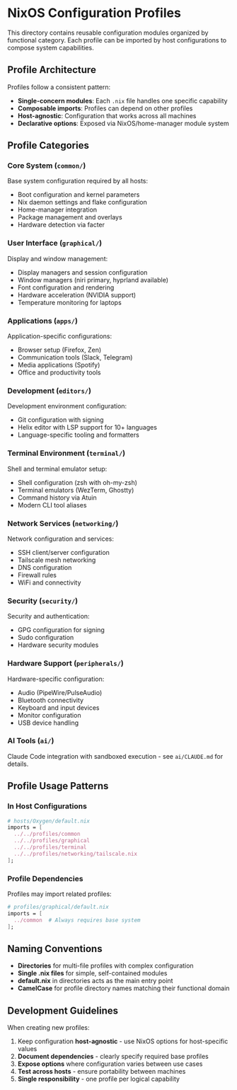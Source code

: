 # NixOS Configuration Profiles

This directory contains reusable configuration modules organized by functional category. Each profile can be imported by host configurations to compose system capabilities.

## Profile Architecture

Profiles follow a consistent pattern:
- **Single-concern modules**: Each `.nix` file handles one specific capability
- **Composable imports**: Profiles can depend on other profiles
- **Host-agnostic**: Configuration that works across all machines
- **Declarative options**: Exposed via NixOS/home-manager module system

## Profile Categories

### Core System (`common/`)
Base system configuration required by all hosts:
- Boot configuration and kernel parameters
- Nix daemon settings and flake configuration
- Home-manager integration
- Package management and overlays
- Hardware detection via facter

### User Interface (`graphical/`)
Display and window management:
- Display managers and session configuration
- Window managers (niri primary, hyprland available)
- Font configuration and rendering
- Hardware acceleration (NVIDIA support)
- Temperature monitoring for laptops

### Applications (`apps/`)
Application-specific configurations:
- Browser setup (Firefox, Zen)
- Communication tools (Slack, Telegram)
- Media applications (Spotify)
- Office and productivity tools

### Development (`editors/`)
Development environment configuration:
- Git configuration with signing
- Helix editor with LSP support for 10+ languages
- Language-specific tooling and formatters

### Terminal Environment (`terminal/`)
Shell and terminal emulator setup:
- Shell configuration (zsh with oh-my-zsh)
- Terminal emulators (WezTerm, Ghostty)
- Command history via Atuin
- Modern CLI tool aliases

### Network Services (`networking/`)
Network configuration and services:
- SSH client/server configuration
- Tailscale mesh networking
- DNS configuration
- Firewall rules
- WiFi and connectivity

### Security (`security/`)
Security and authentication:
- GPG configuration for signing
- Sudo configuration
- Hardware security modules

### Hardware Support (`peripherals/`)
Hardware-specific configuration:
- Audio (PipeWire/PulseAudio)
- Bluetooth connectivity
- Keyboard and input devices
- Monitor configuration
- USB device handling

### AI Tools (`ai/`)
Claude Code integration with sandboxed execution - see `ai/CLAUDE.md` for details.

## Profile Usage Patterns

### In Host Configurations
```nix
# hosts/Oxygen/default.nix
imports = [
  ../../profiles/common
  ../../profiles/graphical
  ../../profiles/terminal
  ../../profiles/networking/tailscale.nix
];
```

### Profile Dependencies
Profiles may import related profiles:
```nix
# profiles/graphical/default.nix  
imports = [
  ../common  # Always requires base system
];
```

## Naming Conventions

- **Directories** for multi-file profiles with complex configuration
- **Single .nix files** for simple, self-contained modules
- **default.nix** in directories acts as the main entry point
- **CamelCase** for profile directory names matching their functional domain

## Development Guidelines

When creating new profiles:
1. Keep configuration **host-agnostic** - use NixOS options for host-specific values
2. **Document dependencies** - clearly specify required base profiles
3. **Expose options** where configuration varies between use cases
4. **Test across hosts** - ensure portability between machines
5. **Single responsibility** - one profile per logical capability